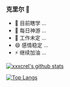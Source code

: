 ### 克里尔 👋

- 🔭 目前瞎学 ...
- 🌱 每日神游 ...
- 🤔 工作未定 ...
- 😄 感情稳定 ...
- ⚡ 继续加油 ...

[![xxxcrel's github stats](https://github-readme-stats.vercel.app/api?username=xxxcrel&show_icons=true&theme=blueberry)](https://github.com/anuraghazra/github-readme-stats)

[![Top Langs](https://github-readme-stats.vercel.app/api/top-langs/?username=xxxcrel&theme=blueberry)](https://github.com/anuraghazra/github-readme-stats)
